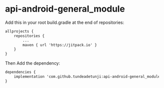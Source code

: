 # api-android-general_module

Add this in your root build.gradle at the end of repositories:

```html
allprojects {
	repositories {
		...
		maven { url 'https://jitpack.io' }
	}
}
```

Then Add the dependency:

```html
dependencies {
	implementation 'com.github.tundeadetunji:api-android-general_module:2.2.4'
}
```
